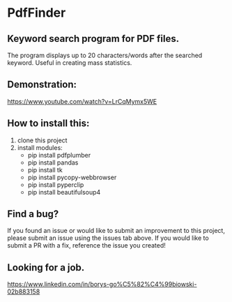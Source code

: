 # PdfFinder

## Keyword search program for PDF files.

The program displays up to 20 characters/words after the searched keyword. Useful in creating mass statistics.

## Demonstration:
https://www.youtube.com/watch?v=LrCqMymx5WE

## How to install this:
1. clone this project
2. install modules:
    * pip install pdfplumber
    * pip install pandas
    * pip install tk
    * pip install pycopy-webbrowser
    * pip install pyperclip
    * pip install beautifulsoup4

## Find a bug?
If you found an issue or would like to submit an improvement to this project, please submit an issue using the issues tab above. If you would like to submit a PR with a fix, reference the issue you created!

## Looking for a job.
https://www.linkedin.com/in/borys-go%C5%82%C4%99biowski-02b883158